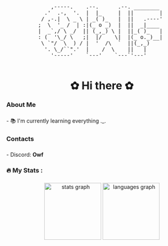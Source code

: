 <div align="center">
<pre>
    ,-----.    .--.      .--. ________  
  .'  .-,  '.  |  |_     |  ||        | 
 / ,-.|  \ _ \ | _( )_   |  ||   .----' 
;  \  '_ /  | :|(_ o _)  |  ||  _|____  
|  _`,/ \ _/  || (_,_) \ |  ||_( )_   | 
: (  '\_/ \   ;|  |/    \|  |(_ o._)__| 
 \ `"/  \  ) / |  '  /\  `  ||(_,_)     
  '. \_/``".'  |    /  \    ||   |      
    '-----'    `---'    `---`'---'      
                                        
</pre>
</div>

###

<h1 align="center">✿ Hi there ✿</h1>

###

<h3 align="left">About Me</h3>

###

<p align="left">- 📚 I'm currently learning everything ._.</p>

###

<h3 align="left">Contacts</h3>

###

<p align="left">- Discord: <strong>Owf</strong></p>

###

<h3 align="left">🔥   My Stats :</h3>

###

<div align="center">
  <img src="https://github-readme-stats.vercel.app/api?username=owf2612&hide_title=false&hide_rank=false&show_icons=true&include_all_commits=true&count_private=true&disable_animations=false&theme=swift&locale=en&hide_border=false" height="150" alt="stats graph"  />
  <img src="https://github-readme-stats.vercel.app/api/top-langs?username=owf2612&locale=en&hide_title=false&layout=compact&card_width=320&langs_count=5&theme=swift&hide_border=false" height="150" alt="languages graph"  />
</div>

##
